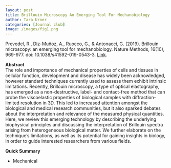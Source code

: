 ```yaml
---
layout: post
title: Brillouin Microscopy An Emerging Tool For Mechanobiology
author: Tara Urner
categories: [Journal club]
image: /images/fig1.png
---
```


Prevedel, R., Diz-Muñoz, A., Ruocco, G., & Antonacci, G. (2019). Brillouin microscopy: an emerging tool for mechanobiology. Nature Methods, 16(10), 969-977. doi: 10.1038/s41592-019-0543-3. [Link](https://www.nature.com/articles/s41592-019-0543-3).  

**Abstract**  
The role and importance of mechanical properties of cells and tissues in cellular function, development and disease has widely been acknowledged, however standard techniques currently used to assess them exhibit intrinsic limitations. Recently, Brillouin microscopy, a type of optical elastography, has emerged as a non-destructive, label- and contact-free method that can probe the viscoelastic properties of biological samples with diffraction-limited resolution in 3D. This led to increased attention amongst the biological and medical research communities, but it also sparked debates about the interpretation and relevance of the measured physical quantities. Here, we review this emerging technology by describing the underlying biophysical principles and discussing the interpretation of Brillouin spectra arising from heterogeneous biological matter. We further elaborate on the technique’s limitations, as well as its potential for gaining insights in biology, in order to guide interested researchers from various fields.  

**Quick Summary**  
- Mechanical 

